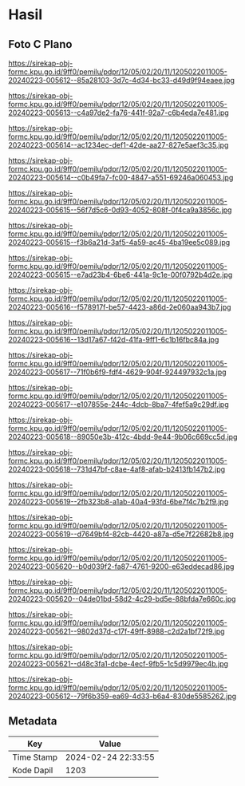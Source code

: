 # Hasil

## Foto C Plano

https://sirekap-obj-formc.kpu.go.id/9ff0/pemilu/pdpr/12/05/02/20/11/1205022011005-20240223-005612--85a28103-3d7c-4d34-bc33-d49d9f94eaee.jpg

https://sirekap-obj-formc.kpu.go.id/9ff0/pemilu/pdpr/12/05/02/20/11/1205022011005-20240223-005613--c4a97de2-fa76-441f-92a7-c6b4eda7e481.jpg

https://sirekap-obj-formc.kpu.go.id/9ff0/pemilu/pdpr/12/05/02/20/11/1205022011005-20240223-005614--ac1234ec-def1-42de-aa27-827e5aef3c35.jpg

https://sirekap-obj-formc.kpu.go.id/9ff0/pemilu/pdpr/12/05/02/20/11/1205022011005-20240223-005614--c0b49fa7-fc00-4847-a551-69246a060453.jpg

https://sirekap-obj-formc.kpu.go.id/9ff0/pemilu/pdpr/12/05/02/20/11/1205022011005-20240223-005615--56f7d5c6-0d93-4052-808f-0f4ca9a3856c.jpg

https://sirekap-obj-formc.kpu.go.id/9ff0/pemilu/pdpr/12/05/02/20/11/1205022011005-20240223-005615--f3b6a21d-3af5-4a59-ac45-4ba19ee5c089.jpg

https://sirekap-obj-formc.kpu.go.id/9ff0/pemilu/pdpr/12/05/02/20/11/1205022011005-20240223-005615--e7ad23b4-6be6-441a-9c1e-00f0792b4d2e.jpg

https://sirekap-obj-formc.kpu.go.id/9ff0/pemilu/pdpr/12/05/02/20/11/1205022011005-20240223-005616--f578917f-be57-4423-a86d-2e060aa943b7.jpg

https://sirekap-obj-formc.kpu.go.id/9ff0/pemilu/pdpr/12/05/02/20/11/1205022011005-20240223-005616--13d17a67-f42d-41fa-9ff1-6c1b16fbc84a.jpg

https://sirekap-obj-formc.kpu.go.id/9ff0/pemilu/pdpr/12/05/02/20/11/1205022011005-20240223-005617--71f0b6f9-fdf4-4629-904f-924497932c1a.jpg

https://sirekap-obj-formc.kpu.go.id/9ff0/pemilu/pdpr/12/05/02/20/11/1205022011005-20240223-005617--e107855e-244c-4dcb-8ba7-4fef5a9c29df.jpg

https://sirekap-obj-formc.kpu.go.id/9ff0/pemilu/pdpr/12/05/02/20/11/1205022011005-20240223-005618--89050e3b-412c-4bdd-9e44-9b06c669cc5d.jpg

https://sirekap-obj-formc.kpu.go.id/9ff0/pemilu/pdpr/12/05/02/20/11/1205022011005-20240223-005618--731d47bf-c8ae-4af8-afab-b2413fb147b2.jpg

https://sirekap-obj-formc.kpu.go.id/9ff0/pemilu/pdpr/12/05/02/20/11/1205022011005-20240223-005619--2fb323b8-a1ab-40a4-93fd-6be7f4c7b2f9.jpg

https://sirekap-obj-formc.kpu.go.id/9ff0/pemilu/pdpr/12/05/02/20/11/1205022011005-20240223-005619--d7649bf4-82cb-4420-a87a-d5e7f22682b8.jpg

https://sirekap-obj-formc.kpu.go.id/9ff0/pemilu/pdpr/12/05/02/20/11/1205022011005-20240223-005620--b0d039f2-fa87-4761-9200-e63eddecad86.jpg

https://sirekap-obj-formc.kpu.go.id/9ff0/pemilu/pdpr/12/05/02/20/11/1205022011005-20240223-005620--04de01bd-58d2-4c29-bd5e-88bfda7e660c.jpg

https://sirekap-obj-formc.kpu.go.id/9ff0/pemilu/pdpr/12/05/02/20/11/1205022011005-20240223-005621--9802d37d-c17f-49ff-8988-c2d2a1bf72f9.jpg

https://sirekap-obj-formc.kpu.go.id/9ff0/pemilu/pdpr/12/05/02/20/11/1205022011005-20240223-005621--d48c3fa1-dcbe-4ecf-9fb5-1c5d9979ec4b.jpg

https://sirekap-obj-formc.kpu.go.id/9ff0/pemilu/pdpr/12/05/02/20/11/1205022011005-20240223-005612--79f6b359-ea69-4d33-b6a4-830de5585262.jpg


## Metadata

| Key        | Value               |
| ---------- | ------------------- |
| Time Stamp | 2024-02-24 22:33:55 |
| Kode Dapil | 1203                |



